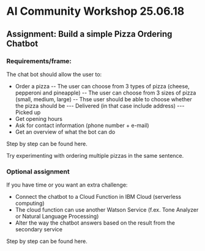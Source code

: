 # AI Community Workshop 25.06.18

## Assignment: Build a simple Pizza Ordering Chatbot

### Requirements/frame:
The chat bot should allow the user to:
- Order a pizza
-- The user can choose from 3 types of pizza (cheese, pepperoni and pineapple)
-- The user can choose from 3 sizes of pizza (small, medium, large)
-- Thse user should be able to choose whether the pizza should be
--- Delivered (in that case include address)
--- Picked up
- Get opening hours
- Ask for contact information (phone number + e-mail)
- Get an overview of what the bot can do

Step by step can be found here.

Try experimenting with ordering multiple pizzas in the same sentence.

### Optional assignment
If you have time or you want an extra challenge:
- Connect the chatbot to a Cloud Function in IBM Cloud (serverless computing)
- The cloud function can use another Watson Service (f.ex. Tone Analyzer or Natural Language Processing)
- Alter the way the chatbot answers based on the result from the secondary service

Step by step can be found here.